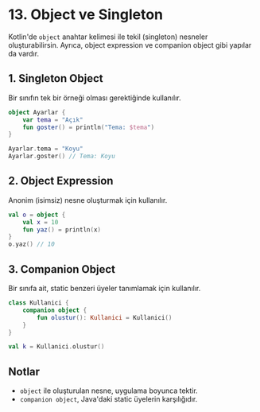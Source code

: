 # 13. Object ve Singleton

Kotlin'de `object` anahtar kelimesi ile tekil (singleton) nesneler oluşturabilirsin. Ayrıca, object expression ve companion object gibi yapılar da vardır.

## 1. Singleton Object
Bir sınıfın tek bir örneği olması gerektiğinde kullanılır.
```kotlin
object Ayarlar {
    var tema = "Açık"
    fun goster() = println("Tema: $tema")
}

Ayarlar.tema = "Koyu"
Ayarlar.goster() // Tema: Koyu
```

## 2. Object Expression
Anonim (isimsiz) nesne oluşturmak için kullanılır.
```kotlin
val o = object {
    val x = 10
    fun yaz() = println(x)
}
o.yaz() // 10
```

## 3. Companion Object
Bir sınıfa ait, static benzeri üyeler tanımlamak için kullanılır.
```kotlin
class Kullanici {
    companion object {
        fun olustur(): Kullanici = Kullanici()
    }
}

val k = Kullanici.olustur()
```

## Notlar
- `object` ile oluşturulan nesne, uygulama boyunca tektir.
- `companion object`, Java'daki static üyelerin karşılığıdır. 